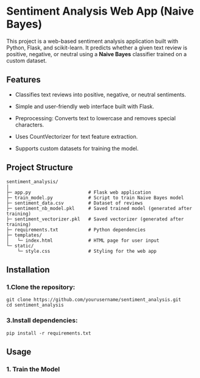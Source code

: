 # Sentiment Analysis Web App (Naive Bayes)

This project is a web-based sentiment analysis application built with Python, Flask, and scikit-learn. It predicts whether a given text review is positive, negative, or neutral using a **Naive Bayes** classifier trained on a custom dataset.

## Features

- Classifies text reviews into positive, negative, or neutral sentiments.

- Simple and user-friendly web interface built with Flask.

- Preprocessing: Converts text to lowercase and removes special characters.

- Uses CountVectorizer for text feature extraction.

- Supports custom datasets for training the model.

## Project Structure

```
sentiment_analysis/
│
├─ app.py                     # Flask web application
├─ train_model.py             # Script to train Naive Bayes model
├─ sentiment_data.csv         # Dataset of reviews
├─ sentiment_nb_model.pkl     # Saved trained model (generated after training)
├─ sentiment_vectorizer.pkl   # Saved vectorizer (generated after training)
├─ requirements.txt           # Python dependencies
├─ templates/
│   └─ index.html             # HTML page for user input
└─ static/
    └─ style.css              # Styling for the web app
```

## Installation

### 1.Clone the repository:
```
git clone https://github.com/yourusername/sentiment_analysis.git
cd sentiment_analysis
```

### 3.Install dependencies:
```
pip install -r requirements.txt
```

## Usage

### 1. Train the Model


